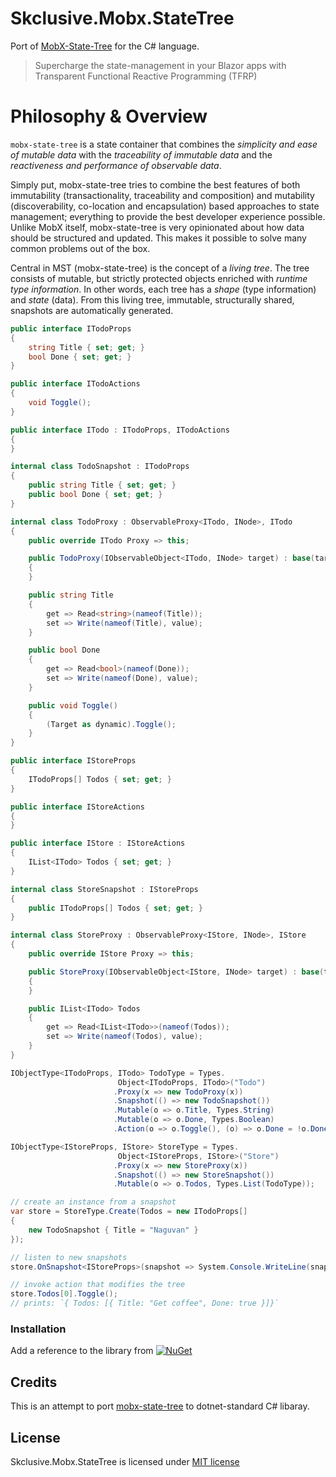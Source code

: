 Skclusive.Mobx.StateTree
=============================

Port of [MobX-State-Tree](https://github.com/mobxjs/mobx-state-tree) for the C# language.

> Supercharge the state-management in your Blazor apps with Transparent Functional Reactive Programming (TFRP)

# Philosophy & Overview

`mobx-state-tree` is a state container that combines the _simplicity and ease of mutable data_ with the _traceability of immutable data_ and the _reactiveness and performance of observable data_.

Simply put, mobx-state-tree tries to combine the best features of both immutability (transactionality, traceability and composition) and mutability (discoverability, co-location and encapsulation) based approaches to state management; everything to provide the best developer experience possible.
Unlike MobX itself, mobx-state-tree is very opinionated about how data should be structured and updated.
This makes it possible to solve many common problems out of the box.

Central in MST (mobx-state-tree) is the concept of a _living tree_. The tree consists of mutable, but strictly protected objects enriched with _runtime type information_. In other words, each tree has a _shape_ (type information) and _state_ (data).
From this living tree, immutable, structurally shared, snapshots are automatically generated.

```C#
public interface ITodoProps
{
    string Title { set; get; }
    bool Done { set; get; }
}

public interface ITodoActions
{
    void Toggle();
}

public interface ITodo : ITodoProps, ITodoActions
{
}

internal class TodoSnapshot : ITodoProps
{
    public string Title { set; get; }
    public bool Done { set; get; }
}

internal class TodoProxy : ObservableProxy<ITodo, INode>, ITodo
{
    public override ITodo Proxy => this;

    public TodoProxy(IObservableObject<ITodo, INode> target) : base(target)
    {
    }

    public string Title
    {
        get => Read<string>(nameof(Title));
        set => Write(nameof(Title), value);
    }

    public bool Done
    {
        get => Read<bool>(nameof(Done));
        set => Write(nameof(Done), value);
    }

    public void Toggle()
    {
        (Target as dynamic).Toggle();
    }
}

public interface IStoreProps
{
    ITodoProps[] Todos { set; get; }
}

public interface IStoreActions
{
}

public interface IStore : IStoreActions
{
    IList<ITodo> Todos { set; get; }
}

internal class StoreSnapshot : IStoreProps
{
    public ITodoProps[] Todos { set; get; }
}

internal class StoreProxy : ObservableProxy<IStore, INode>, IStore
{
    public override IStore Proxy => this;

    public StoreProxy(IObservableObject<IStore, INode> target) : base(target)
    {
    }

    public IList<ITodo> Todos
    {
        get => Read<IList<ITodo>>(nameof(Todos));
        set => Write(nameof(Todos), value);
    }
}

IObjectType<ITodoProps, ITodo> TodoType = Types.
                        Object<ITodoProps, ITodo>("Todo")
                       .Proxy(x => new TodoProxy(x))
                       .Snapshot(() => new TodoSnapshot())
                       .Mutable(o => o.Title, Types.String)
                       .Mutable(o => o.Done, Types.Boolean)
                       .Action(o => o.Toggle(), (o) => o.Done = !o.Done);

IObjectType<IStoreProps, IStore> StoreType = Types.
                        Object<IStoreProps, IStore>("Store")
                       .Proxy(x => new StoreProxy(x))
                       .Snapshot(() => new StoreSnapshot())
                       .Mutable(o => o.Todos, Types.List(TodoType));

// create an instance from a snapshot
var store = StoreType.Create(Todos = new ITodoProps[]
{
    new TodoSnapshot { Title = "Naguvan" }
});

// listen to new snapshots
store.OnSnapshot<IStoreProps>(snapshot => System.Console.WriteLine(snapshot));

// invoke action that modifies the tree
store.Todos[0].Toggle();
// prints: `{ Todos: [{ Title: "Get coffee", Done: true }]}`
```

### Installation

Add a reference to the library from [![NuGet](https://img.shields.io/nuget/v/Skclusive.Mobx.StateTree.svg)](https://www.nuget.org/packages/Skclusive.Mobx.StateTree/)

## Credits

This is an attempt to port [mobx-state-tree](https://github.com/mobxjs/mobx-state-tree) to dotnet-standard C# libaray.

## License

Skclusive.Mobx.StateTree is licensed under [MIT license](http://www.opensource.org/licenses/mit-license.php)
